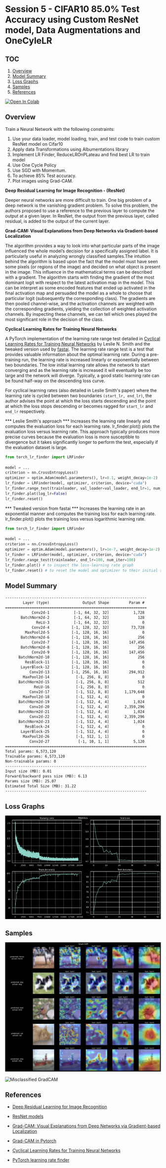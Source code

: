 # Session 5 - CIFAR10 85.0% Test Accuracy using Custom ResNet model, Data Augmentations and OneCyleLR

## TOC

1. [Overview](#overview)
1. [Model Summary](#Model-Summary)
1. [Loss Graphs](#loss-graphs)
1. [Samples](#samples)
1. [References](#references)

[![Open In Colab](https://colab.research.google.com/assets/colab-badge.svg)](https://colab.research.google.com/github/gmshashank/Pytorch_Vision/blob/main/CIFAR10/Session4/CIFAR10_session4.ipynb)


## Overview

Train a Neural Network with the following constraints:

1. Use your data loader, model loading, train, and test code to train custom ResNet model on Cifar10
2. Apply data Transformations using Albumentations library
3. Implement LR Finder, ReduceLROnPLateau and find best LR to train model
4. Use One Cycle Policy
5. Use SGD with Momentum.
6. To achieve 85% Test accuracy.
7. Plot images using Grad-CAM.

**Deep Residual Learning for Image Recognition - (ResNet)**
 
Deeper neural networks are more difficult to train. One big problem of a deep network is the vanishing gradient problem.
To solve this problem, the authors proposed to use a reference to the previous layer to compute the output at a given layer. 
In ResNet, the output from the previous layer, called residual, is added to the output of the current layer.

**Grad-CAM: Visual Explanations from Deep Networks via Gradient-based Localization**

The algorithm provides a way to look into what particular parts of the image influenced the whole model’s decision for a specifically assigned label.
It is particularly useful in analyzing wrongly classified samples.The intuition behind the algorithm is based upon the fact that the model must have seen 
some pixels (or regions of the image) and decided on what object is present in the image. This influence in the mathematical terms can be described with a gradient. 
The algorithm starts with finding the gradient of the most dominant logit with respect to the latest activation map in the model. This can be interpret as some encoded features 
that ended up activated in the final activation map and persuaded the model as a whole to choose that particular logit (subsequently the corresponding class). 
The gradients are then pooled channel-wise, and the activation channels are weighted with the corresponding gradients, yielding the collection of weighted activation channels. 
By inspecting these channels, we can tell which ones played the most significant role in the decision of the class.

**Cyclical Learning Rates for Training Neural Networks**

A PyTorch implementation of the learning rate range test detailed in [Cyclical Learning Rates for 
Training Neural Networks](https://arxiv.org/abs/1506.01186) by Leslie N. Smith and the tweaked version used by [fastai](https://github.com/fastai/fastai).
The learning rate range test is a test that provides valuable information about the optimal learning rate. 
During a pre-training run, the learning rate is increased linearly or exponentially between two boundaries. The low initial learning rate allows 
the network to start converging and as the learning rate is increased it will eventually be too large and the network will diverge.
Typically, a good static learning rate can be found half-way on the descending loss curve.

For cyclical learning rates (also detailed in Leslie Smith's paper) where the learning rate is cycled between two boundaries `(start_lr, end_lr)`,
the author advises the point at which the loss starts descending and the point at which the loss stops descending or becomes ragged for `start_lr` and `end_lr` respectively.

*** Leslie Smith's approach ***
Increases the learning rate linearly and computes the evaluation loss for each learning rate. lr_finder.plot() plots the evaluation loss versus learning rate. 
This approach typically produces more precise curves because the evaluation loss is more susceptible to divergence but it takes significantly longer to perform the test, 
especially if the evaluation dataset is large.

```python
from torch_lr_finder import LRFinder

model = ...
criterion = nn.CrossEntropyLoss()
optimizer = optim.Adam(model.parameters(), lr=0.1, weight_decay=1e-2)
lr_finder = LRFinder(model, optimizer, criterion, device="cuda")
lr_finder.range_test(trainloader, val_loader=val_loader, end_lr=1, num_iter=100, step_mode="linear")
lr_finder.plot(log_lr=False)
lr_finder.reset()
```

*** Tweaked version from fastai ***
Increases the learning rate in an exponential manner and computes the training loss for each learning rate. lr_finder.plot() plots the training loss versus logarithmic learning rate.

```python
from torch_lr_finder import LRFinder

model = ...
criterion = nn.CrossEntropyLoss()
optimizer = optim.Adam(model.parameters(), lr=1e-7, weight_decay=1e-2)
lr_finder = LRFinder(model, optimizer, criterion, device="cuda")
lr_finder.range_test(trainloader, end_lr=100, num_iter=100)
lr_finder.plot() # to inspect the loss-learning rate graph
lr_finder.reset() # to reset the model and optimizer to their initial state
```

## Model Summary

```
----------------------------------------------------------------
        Layer (type)               Output Shape         Param #
================================================================
            Conv2d-1           [-1, 64, 32, 32]           1,728
       BatchNorm2d-2           [-1, 64, 32, 32]             128
              ReLU-3           [-1, 64, 32, 32]               0
            Conv2d-4          [-1, 128, 32, 32]          73,728
         MaxPool2d-5          [-1, 128, 16, 16]               0
       BatchNorm2d-6          [-1, 128, 16, 16]             256
            Conv2d-7          [-1, 128, 16, 16]         147,456
       BatchNorm2d-8          [-1, 128, 16, 16]             256
            Conv2d-9          [-1, 128, 16, 16]         147,456
      BatchNorm2d-10          [-1, 128, 16, 16]             256
         ResBlock-11          [-1, 128, 16, 16]               0
       LayerBlock-12          [-1, 128, 16, 16]               0
           Conv2d-13          [-1, 256, 16, 16]         294,912
        MaxPool2d-14            [-1, 256, 8, 8]               0
      BatchNorm2d-15            [-1, 256, 8, 8]             512
             ReLU-16            [-1, 256, 8, 8]               0
           Conv2d-17            [-1, 512, 8, 8]       1,179,648
        MaxPool2d-18            [-1, 512, 4, 4]               0
      BatchNorm2d-19            [-1, 512, 4, 4]           1,024
           Conv2d-20            [-1, 512, 4, 4]       2,359,296
      BatchNorm2d-21            [-1, 512, 4, 4]           1,024
           Conv2d-22            [-1, 512, 4, 4]       2,359,296
      BatchNorm2d-23            [-1, 512, 4, 4]           1,024
         ResBlock-24            [-1, 512, 4, 4]               0
       LayerBlock-25            [-1, 512, 4, 4]               0
        MaxPool2d-26            [-1, 512, 1, 1]               0
           Conv2d-27             [-1, 10, 1, 1]           5,120
================================================================
Total params: 6,573,120
Trainable params: 6,573,120
Non-trainable params: 0
----------------------------------------------------------------
Input size (MB): 0.01
Forward/backward pass size (MB): 6.13
Params size (MB): 25.07
Estimated Total Size (MB): 31.22
----------------------------------------------------------------
```

## Loss Graphs

![Loss Graphs](https://github.com/gmshashank/Pytorch_Vision/blob/main/CIFAR10/Session4/images/metrics.png)


## Samples

![GradCAM](https://github.com/gmshashank/Pytorch_Vision/blob/main/CIFAR10/Session4/images/GradCAM.png)

![Misclassified GradCAM](https://github.com/gmshashank/Pytorch_Vision/blob/main/CIFAR10/Session4/images/misclassified.png)


## References

- [Deep Residual Learning for Image Recognition](https://arxiv.org/abs/1512.03385)
- [ResNet models](https://github.com/kuangliu/pytorch-cifar)

- [Grad-CAM: Visual Explanations from Deep Networks via Gradient-based Localization](https://arxiv.org/abs/1610.02391)
- [Grad-CAM in Pytorch](https://medium.com/@stepanulyanin/implementing-grad-cam-in-pytorch-ea0937c31e82)

- [Cyclical Learning Rates for Training Neural Networks](https://arxiv.org/abs/1506.01186)
- [PyTorch learning rate finder](https://github.com/davidtvs/pytorch-lr-finder)